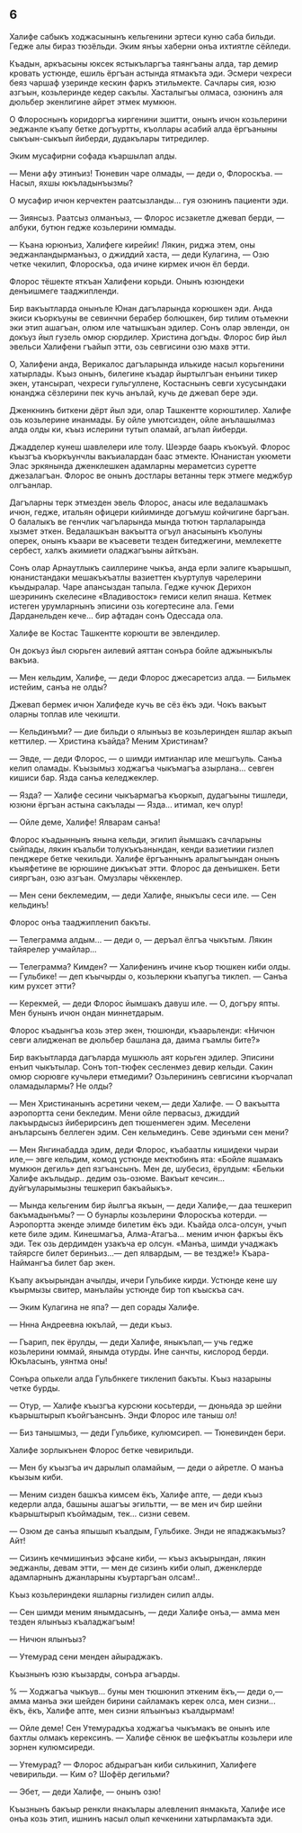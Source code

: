 ## 6

Халифе сабыкъ ходжасынынъ кельгенини эртеси куню саба бильди.
Гедже алы бираз тюзёльди.
Эким янъы хаберни онъа ихтиятле сёйледи.

Къадын, аркъасыны юксек ястыкъларгъа таянгъаны алда, тар демир кровать устюнде, ешиль ёргъан астында ятмакъта эди.
Эсмери чехреси беяз чаршаф узеринде кескин фаркъ этильмекте.
Сачлары сия, юзю азгъын, козьлеринде кедер сакълы.
Хасталыгъы олмаса, озюнинъ аля дюльбер экенлигине айрет этмек мумкюн.

О Флороснынъ коридоргъа киргенини эшитти, онынъ ичюн козьлерини эеджанле къапу бетке догъуртты, къоллары асабий алда ёргъаныны сыкъын-сыкъып йиберди, дудакълары титредилер.

Эким мусафирни софада къаршылап алды.

— Мени афу этинъиз!
Тюневин чаре олмады, — деди о, Флороскъа. — Насыл, яхшы юкъладынъызмы?

О мусафир ичюн керчектен раатсызланды... гуя озюнинъ пациенти эди.

— Зиянсыз.
Раатсыз олманъыз, — Флорос исзакетле джевап берди, — албуки, бутюн гедже козьлерини юммады.

— Къана юрюнъиз, Халифеге кирейик!
Лякин, риджа этем, оны эеджанландырманъыз, о джиддий хаста, — деди Кулагина, — Озю четке чекилип, Флороскъа, ода ичине кирмек ичюн ёл берди.

Флорос тёшекте яткъан Халифени корьди.
Онынъ юзюндеки денъишмеге тааджипленди.

Бир вакъытларда онынъле Юнан дагъларында корюшкен эди.
Анда экиси къоркъуны ве севинчни берабер болюшкен, бир тилим отьмекни эки этип ашагъан, олюм иле чатышкъан эдилер.
Сонъ олар эвленди, он докъуз йыл гузель омюр сюрдилер.
Христина догъды.
Флорос бир йыл эвельси Халифени гъайып этти, озь севгисини озю махв этти.

О, Халифени анда, Верикалос дагъларында илькиде насыл корьгенини хатырлады.
Къыз онынъ, билегине къадар йыртылгъан енъини тикер экен, утансырап, чехреси гульгуллене, Костаснынъ севги хусусындаки юнанджа сёзлерини пек кучь анълай, кучь де джевап бере эди.

Дженкнинъ биткени дёрт йыл эди, олар Ташкентте корюштилер.
Халифе озь козьлерине инанмады.
Бу ойле умютсизден, ойле анълашылмаз алда олды ки, къыз ислерини тутып оламай, агълап йиберди.

Джадделер кунеш шавлелери иле толу.
Шеэрде баарь къокъуй.
Флорос къызгъа къоркъунчлы вакъиалардан баас этмекте.
Юнанистан укюмети Элас эркянында дженклешкен адамларны мераметсиз суретте джезалагъан.
Флорос ве онынъ достлары ветанны терк этмеге меджбур олгъанлар.

Дагъларны терк этмезден эвель Флорос, анасы иле ведалашмакъ ичюн, гедже, итальян офицери кийиминде догъмуш койчигине баргъан.
О балалыкъ ве генчлик чагъларында мында тютюн тарлаларында хызмет эткен.
Ведалашкъан вакъытта огъул анасынынъ къолуны оперек, онынъ къаари ве къасевети тезден битеджегини, мемлекетте сербест, халкъ акимиети оладжагъыны айткъан.

Сонъ олар Арнаутлыкъ саиллерине чыкъа, анда ерли эалиге къарышып, юнанистандаки мешакъкъатлы вазиеттен къуртулув чарелерини къыдыралар.
Чаре апансыздан тапыла.
Гедже кучюк Дерихон шеэрининъ скелесине «Владивосток» гемиси келип янаша.
Кетмек истеген урумларнынъ эписини озь когертесине ала.
Геми Дарданельден кече... бир афтадан сонъ Одессада ола.

Халифе ве Костас Ташкентте корюшти ве эвлендилер.

Он докъуз йыл сюрьген аилевий аяттан сонъра бойле аджыныкълы вакъиа.

— Мен кельдим, Халифе, — деди Флорос джесаретсиз алда.
— Бильмек истейим, санъа не олды?

Джевап бермек ичюн Халифеде кучь ве сёз ёкъ эди.
Чокъ вакъыт оларны топлав иле чекишти.

— Кельдинъми? — дие бильди о ялынъыз ве козьлеринден яшлар акъып кеттилер. — Христина къайда?
Меним Христинам?

— Эвде, — деди Флорос, — о шимди имтианлар иле мешгъуль.
Санъа келип оламады.
Къызымыз ходжагъа чыкъмагъа азырлана... севген кишиси бар.
Язда санъа келеджеклер.

— Язда? — Халифе сесини чыкъармагъа къоркып, дудагъыны тишледи, юзюни ёргъан астына сакълады — Язда... итимал, кеч олур!

— Ойле деме, Халифе!
Ялварам санъа!

Флорос къадыннынъ янына кельди, эгилип йымшакъ сачларыны сыйпады, лякин къальби толукъкъанындан, кенди вазиетиии гизлеп пенджере бетке чекильди.
Халифе ёргъаннынъ аралыгъындан онынъ къыяфетине ве юрюшине дикъкъат этти.
Флорос да денъишкен.
Бети сияргъан, озю азгъан.
Омузлары чёккенлер.

— Мен сени беклемедим, — деди Халифе, яныкълы сеси иле.
— Сен кельдинъ!

Флорос онъа тааджипленип бакъты.

— Телеграмма алдым... — деди о, — деръал ёлгъа чыкътым.
Лякин тайярелер учмайлар...

— Телеграмма?
Кимден? — Халифенинъ ичине къор тюшкен киби олды. — Гульбике! — деп къычырды о, козьлеркни къапугъа тиклеп. — Санъа ким рухсет этти?

— Керекмей, — деди Флорос йымшакъ давуш иле. — О, догъру япты.
Мен бунынъ ичюн ондан миннетдарым.

Флорос къадынгъа козь этер экен, тюшюнди, къаарьленди: «Ничюн севги алидженап ве дюльбер башлана да, даима гъамлы бите?»

Бир вакъытларда дагъларда мушкюль аят корьген эдилер.
Эписини енъип чыкътылар.
Сонъ топ-тюфек сесленмез девир кельди.
Сакин омюр сюрювге кучьлери етмедими?
Озьлерининъ севгисини къорчалап оламадылармы?
Не олды?

— Мен Христинанынъ асретини чекем,— деди Халифе.
— О вакъытта аэропортта сени бекледим.
Мени ойле первасыз, джиддий лакъырдысыз йиберирсинъ деп тюшенмеген эдим.
Меселени анъларсынъ беллеген эдим.
Сен кельмединъ.
Севе эдинъми сен мени?

— Мен Янгинабадда эдим, деди Флорос, къабаатлы кишидеки чыраи иле,— эвге кельдим, комод устюнде мектюбинъ ята: «Бойле яшамакъ мумкюн дегиль» деп язгъансынъ.
Мен де, шубесиз, ёрулдым: «Бельки Халифе акълыдыр.. дедим озь-озюме.
Вакъыт кечсин... дуйгъуларымызны тешкерип бакъайыкъ».

— Мында кельгеним бир йылгъа якъын, — деди Халифе,— даа тешкерип бакъмадынъмы? — О бунарлы козьлерини Флороскъа котерди. — Аэропортта экенде элимде билетим ёкъ эди.
Къайда олса-олсун, учып кете биле эдим.
Кинешмагъа, Алма-Атагъа... меним ичюн фаркъы ёкъ эди.
Тек озь дердимден узакъча ер олсун.
«Манъа, шимди учаджакъ тайярсге билет беринъиз...— деп ялвардым, — ве тездже!»
Къара-Наймангъа билет бар экен.

Къапу акъырындан ачылды, ичери Гульбике кирди.
Устюнде кене шу къырмызы свитер, манълайы устюнде бир топ къыскъа сач.

— Эким Кулагина не япа? — деп сорады Халифе.

— Ннна Андреевна юкълай, — деди къыз.

— Гъарип, пек ёрулды, — деди Халифе, яныкълап,— учь гедже козьлерини юммай, янымда отурды.
Ине санчты, кислород берди.
Юкъласынъ, уянтма оны!

Сонъра опькели алда Гульбнкеге тикленип бакъты.
Къыз назарыны четке бурды.

— Отур, — Халифе къызгъа курсюни косьтерди, — дюньяда эр шейни къарыштырып къойгъансынъ.
Энди Флорос иле таныш ол!

— Биз танышмыз, — деди Гульбике, кулюмсиреп. — Тюневинден бери.

Халифе зорлыкънен Флорос бетке чевирильди.

— Мен бу къызгъа ич дарылып оламайым, — деди о айретле.
О манъа къызым киби.

— Меним сизден башкъа кимсем ёкъ, Халифе апте, — деди къыз кедерли алда, башыны ашагъы эгильтти, — ве мен ич бир шейни къарыштырып къоймадым, тек... сизни севем.

— Озюм де санъа япышып къалдым, Гульбике.
Энди не япаджакъмыз?
Айт!

— Сизинъ кечмишинъиз эфсане киби, — къыз акъырындан, лякин эеджанлы, девам этти, — мен де сизинъ киби олып, дженклерде адамларнынъ джанларыны къуртаргъан олсам!..

Къыз козьлериндеки яшларны гизлиден силип алды.

— Сен шимди меним янымдасынъ, — деди Халифе онъа,— амма мен тезден ялынъыз къаладжагъым!

— Ничюн ялынъыз?

— Утемурад сени менден айыраджакъ.

Къызнынъ юзю къызарды, сонъра агъарды.

% — Ходжагъа чыкъув... буны мен тюшюнип эткеним ёкъ,— деди о,— амма манъа эки шейден бирини сайламакъ керек олса, мен сизни... ёкъ, ёкъ, Халифе апте, мен сизни ялъынъыз къалдырмам!

— Ойле деме!
Сен Утемурадкъа ходжагъа чыкъмакъ ве онынъ иле бахтлы олмакъ керексинъ. — Халифе сёнюк ве шефкъатлы козьлери иле зорнен кулюмсиреди.

— Утемурад? — Флорос абдырагъан киби силькинип, Халифеге чевирильди. — Ким о?
Шофёр дегильми?

— Эбет, — деди Халифе, — онынъ озю!

Къызнынъ бакъыр ренкли янакълары алевленип янмакьта, Халифе исе онъа козь этип, ишнинъ насыл олып кечкенини хатырламакъта эди.
